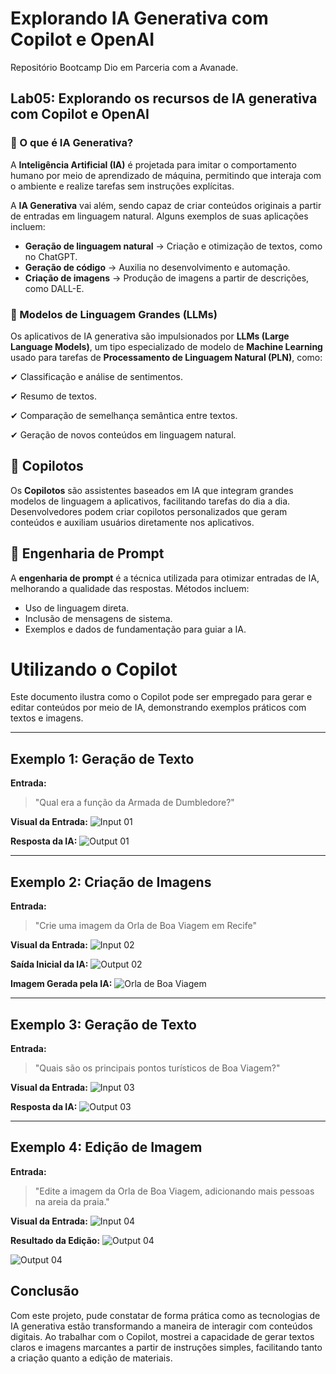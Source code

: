 # Explorando IA Generativa com Copilot e OpenAI

Repositório Bootcamp Dio em Parceria com a Avanade.

## Lab05: Explorando os recursos de IA generativa com Copilot e OpenAI


### 📌 O que é IA Generativa?
A **Inteligência Artificial (IA)** é projetada para imitar o comportamento humano por meio de aprendizado de máquina, permitindo que interaja com o ambiente e realize tarefas sem instruções explícitas.

A **IA Generativa** vai além, sendo capaz de criar conteúdos originais a partir de entradas em linguagem natural. Alguns exemplos de suas aplicações incluem:
- **Geração de linguagem natural** → Criação e otimização de textos, como no ChatGPT.
- **Geração de código** → Auxilia no desenvolvimento e automação.
- **Criação de imagens** → Produção de imagens a partir de descrições, como DALL-E.

### 🧠 Modelos de Linguagem Grandes (LLMs)
Os aplicativos de IA generativa são impulsionados por **LLMs (Large Language Models)**, um tipo especializado de modelo de **Machine Learning** usado para tarefas de **Processamento de Linguagem Natural (PLN)**, como:

✔ Classificação e análise de sentimentos.

✔ Resumo de textos.

✔ Comparação de semelhança semântica entre textos.

✔ Geração de novos conteúdos em linguagem natural.

## 🤖 Copilotos
Os **Copilotos** são assistentes baseados em IA que integram grandes modelos de linguagem a aplicativos, facilitando tarefas do dia a dia. Desenvolvedores podem criar copilotos personalizados que geram conteúdos e auxiliam usuários diretamente nos aplicativos.

## 🎯 Engenharia de Prompt
A **engenharia de prompt** é a técnica utilizada para otimizar entradas de IA, melhorando a qualidade das respostas. Métodos incluem:
- Uso de linguagem direta.
- Inclusão de mensagens de sistema.
- Exemplos e dados de fundamentação para guiar a IA.

# Utilizando o Copilot

Este documento ilustra como o Copilot pode ser empregado para gerar e editar conteúdos por meio de IA, demonstrando exemplos práticos com textos e imagens.

---

## Exemplo 1: Geração de Texto

**Entrada:**
> "Qual era a função da Armada de Dumbledore?"

**Visual da Entrada:**
![Input 01](./inputs/input01.png)

**Resposta da IA:**
![Output 01](./outputs/output01.png)

---

## Exemplo 2: Criação de Imagens

**Entrada:**
> "Crie uma imagem da Orla de Boa Viagem em Recife"

**Visual da Entrada:**
![Input 02](./inputs/input02.png)

**Saída Inicial da IA:**
![Output 02](./outputs/output02.png)

**Imagem Gerada pela IA:**
![Orla de Boa Viagem](./outputs/orla-de-boa-viagem.png)

---

## Exemplo 3: Geração de Texto

**Entrada:**
> "Quais são os principais pontos turísticos de Boa Viagem?"

**Visual da Entrada:**
![Input 03](./inputs/input3.png)

**Resposta da IA:**
![Output 03](./outputs/output3.png)

---

## Exemplo 4: Edição de Imagem

**Entrada:**
> "Edite a imagem da Orla de Boa Viagem, adicionando mais pessoas na areia da praia."

**Visual da Entrada:**
![Input 04](./inputs/input05.png)

**Resultado da Edição:**
![Output 04](./outputs/output0502.png)

![Output 04](./outputs/orla-de-boa-viagem2.png)


## Conclusão

Com este projeto, pude constatar de forma prática como as tecnologias de IA generativa estão transformando a maneira de interagir com conteúdos digitais. Ao trabalhar com o Copilot, mostrei a capacidade de gerar textos claros e imagens marcantes a partir de instruções simples, facilitando tanto a criação quanto a edição de materiais.
